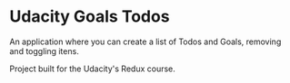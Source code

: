 # Udacity Goals Todos

An application where you can create a list of Todos and Goals, removing and toggling itens.

Project built for the Udacity's Redux course.